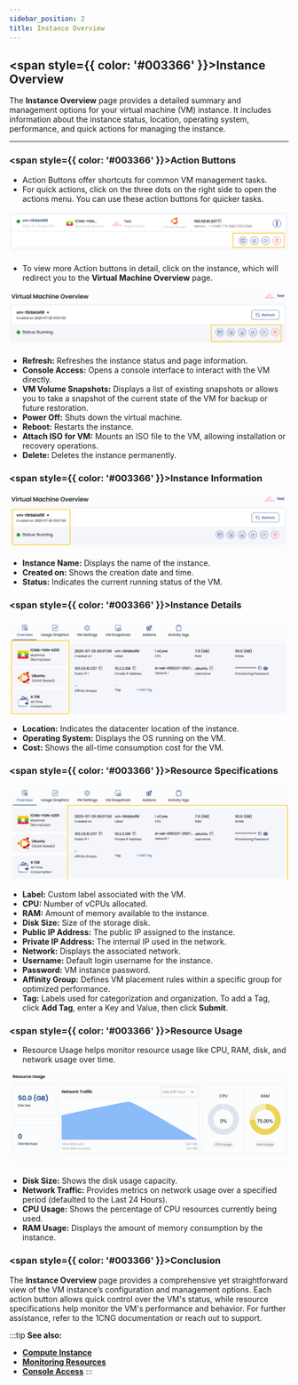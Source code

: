 ```yaml
---
sidebar_position: 2
title: Instance Overview
---
```


## <span style={{ color: '#003366' }}>Instance Overview</span>

The **Instance Overview** page provides a detailed summary and management options for your virtual machine (VM) instance. It includes information about the instance status, location, operating system, performance, and quick actions for managing the instance.

----------

### <span style={{ color: '#003366' }}>Action Buttons</span>

- Action Buttons offer shortcuts for common VM management tasks.
- For quick actions, click on the three dots on the right side to open the actions menu. You can use these action buttons for quicker tasks.

![Action Buttons](images/action-button.png)

- To view more Action buttons in detail, click on the instance, which will redirect you to the **Virtual Machine Overview** page.

![Detailed Action Buttons](images/virtual-machine-overview.png)

- **Refresh:** Refreshes the instance status and page information.
- **Console Access:** Opens a console interface to interact with the VM directly.
- **VM Volume Snapshots:** Displays a list of existing snapshots or allows you to take a snapshot of the current state of the VM for backup or future restoration.
- **Power Off:** Shuts down the virtual machine.
- **Reboot:** Restarts the instance.
- **Attach ISO for VM:** Mounts an ISO file to the VM, allowing installation or recovery operations.
- **Delete:** Deletes the instance permanently.

### <span style={{ color: '#003366' }}>Instance Information</span>

![Instance Information](images/instance-infromation.png)

- **Instance Name:** Displays the name of the instance.
- **Created on:** Shows the creation date and time.
- **Status:** Indicates the current running status of the VM.

### <span style={{ color: '#003366' }}>Instance Details</span>

![Instance Details](images/instance-detail.png)

- **Location:** Indicates the datacenter location of the instance.
- **Operating System:** Displays the OS running on the VM.
- **Cost:** Shows the all-time consumption cost for the VM.

### <span style={{ color: '#003366' }}>Resource Specifications</span>

![Resource Specifications](images/resources-specification.png)

- **Label:** Custom label associated with the VM.
- **CPU:** Number of vCPUs allocated.
- **RAM:** Amount of memory available to the instance.
- **Disk Size:** Size of the storage disk.
- **Public IP Address:** The public IP assigned to the instance.
- **Private IP Address:** The internal IP used in the network.
- **Network:** Displays the associated network.
- **Username:** Default login username for the instance.
- **Password:** VM instance password.
- **Affinity Group:** Defines VM placement rules within a specific group for optimized performance.
- **Tag:** Labels used for categorization and organization. To add a Tag, click **Add Tag**, enter a Key and Value, then click **Submit**.

### <span style={{ color: '#003366' }}>Resource Usage</span>

- Resource Usage helps monitor resource usage like CPU, RAM, disk, and network usage over time.

![Resource Usage](images/resource-usage.png)

- **Disk Size:** Shows the disk usage capacity.
- **Network Traffic:** Provides metrics on network usage over a specified period (defaulted to the Last 24 Hours).
- **CPU Usage:** Shows the percentage of CPU resources currently being used.
- **RAM Usage:** Displays the amount of memory consumption by the instance.

### <span style={{ color: '#003366' }}>Conclusion</span>

The **Instance Overview** page provides a comprehensive yet straightforward view of the VM instance’s configuration and management options. Each action button allows quick control over the VM's status, while resource specifications help monitor the VM's performance and behavior. For further assistance, refer to the 1CNG documentation or reach out to support.

:::tip
**See also:**  
- **[Compute Instance](./Compute%20Instance.md)**  
- **[Monitoring Resources](./Monitoring%20Resources.md)**  
- **[Console Access](./Console%20Access.md)**
:::
